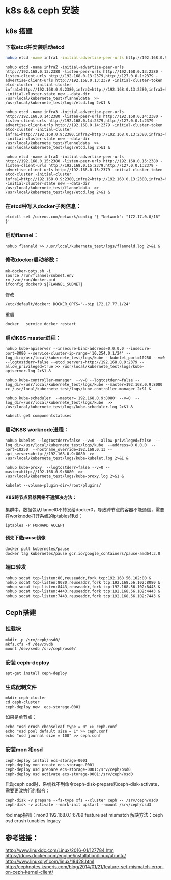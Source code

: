 # k8s && ceph 安装

## k8s 搭建

### 下载etcd并安装启动etcd
``` bash
nohup etcd -name infra1 -initial-advertise-peer-urls http://192.168.0.9:2380 -listen-peer-urls http://192.168.0.9:2380 -listen-client-urls http://192.168.0.9:2379,http://127.0.0.1:2379 -advertise-client-urls http://192.168.0.9:2379 时间-initial-cluster-token etcd-cluster -initial-cluster infra1=http://192.168.0.9:2380,infra2=http://192.168.0.13:2380,infra3=http://192.168.0.14:2380,infra4=http://192.168.0.15:2380 -initial-cluster-state new --data-dir /usr/local/kubernete_test/flanneldata  >> /usr/local/kubernete_test/logs/etcd.log 2>&1 &
```
```
nohup etcd -name infra2 -initial-advertise-peer-urls http://192.168.0.13:2380 -listen-peer-urls http://192.168.0.13:2380 -listen-client-urls http://192.168.0.13:2379,http://127.0.0.1:2379 -advertise-client-urls http://192.168.0.13:2379 -initial-cluster-token etcd-cluster -initial-cluster infra1=http://192.168.0.9:2380,infra2=http://192.168.0.13:2380,infra3=http://192.168.0.14:2380,infra4=http://192.168.0.15:2380 -initial-cluster-state new --data-dir /usr/local/kubernete_test/flanneldata  >> /usr/local/kubernete_test/logs/etcd.log 2>&1 &
```
```
nohup etcd -name infra3 -initial-advertise-peer-urls http://192.168.0.14:2380 -listen-peer-urls http://192.168.0.14:2380 -listen-client-urls http://192.168.0.14:2379,http://127.0.0.1:2379 -advertise-client-urls http://192.168.0.14:2379 -initial-cluster-token etcd-cluster -initial-cluster infra1=http://192.168.0.9:2380,infra2=http://192.168.0.13:2380,infra3=http://192.168.0.14:2380,infra4=http://192.168.0.15:2380 -initial-cluster-state new --data-dir /usr/local/kubernete_test/flanneldata  >> /usr/local/kubernete_test/logs/etcd.log 2>&1 &
```
```
nohup etcd -name infra4 -initial-advertise-peer-urls http://192.168.0.15:2380 -listen-peer-urls http://192.168.0.15:2380 -listen-client-urls http://192.168.0.15:2379,http://127.0.0.1:2379 -advertise-client-urls http://192.168.0.15:2379 -initial-cluster-token etcd-cluster -initial-cluster infra1=http://192.168.0.9:2380,infra2=http://192.168.0.13:2380,infra3=http://192.168.0.14:2380,infra4=http://192.168.0.15:2380 -initial-cluster-state new --data-dir /usr/local/kubernete_test/flanneldata  >> /usr/local/kubernete_test/logs/etcd.log 2>&1 &
```

### 在etcd种写入docker子网信息：
```
etcdctl set /coreos.com/network/config '{ "Network": "172.17.0.0/16" }'
```

### 启动flannel：
```
nohup flanneld >> /usr/local/kubernete_test/logs/flanneld.log 2>&1 &
```

### 修改docker启动参数：
```
mk-docker-opts.sh -i
source /run/flannel/subnet.env
rm /var/run/docker.pid
ifconfig docker0 ${FLANNEL_SUBNET}
```

修改
```
/etc/default/docker: DOCKER_OPTS="--bip 172.17.77.1/24"  
``` 

重启
```
docker   service docker restart
```

### 启动K8S master进程：

```
nohup kube-apiserver --insecure-bind-address=0.0.0.0 --insecure-port=8080 --service-cluster-ip-range='10.254.0.1/24' --log_dir=/usr/local/kubernete_test/logs/kube --kubelet_port=10250 --v=0 --logtostderr=false --etcd_servers=http://192.168.0.9:2379 --allow_privileged=true >> /usr/local/kubernete_test/logs/kube-apiserver.log 2>&1 &
```

```
nohup kube-controller-manager  --v=0 --logtostderr=false --log_dir=/usr/local/kubernete_test/logs/kube --master=192.168.0.9:8080 >> /usr/local/kubernete_test/logs/kube-controller-manager 2>&1 &
```

```
nohup kube-scheduler  --master='192.168.0.9:8080' --v=0  --log_dir=/usr/local/kubernete_test/logs/kube  >> /usr/local/kubernete_test/logs/kube-scheduler.log 2>&1 &
```

```
kubectl get componentstatuses
```

### 启动K8S worknode进程：

```
nohup kubelet --logtostderr=false --v=0 --allow-privileged=false  --log_dir=/usr/local/kubernete_test/logs/kube  --address=0.0.0.0  --port=10250  --hostname_override=192.168.0.13 --api_servers=http://192.168.0.9:8080  >> /usr/local/kubernete_test/logs/kube-kubelet.log 2>&1 &

nohup kube-proxy  --logtostderr=false --v=0 --master=http://192.168.0.9:8080  >> /usr/local/kubernete_test/logs/kube-proxy.log 2>&1 &
```

```
kubelet --volume-plugin-dir=/root/plugins/
```


#### K8S跨节点容器网络不通解决方法：
集群中，数据包从flannel0不转发给docker0，导致跨节点的容器不能通信，需要在worknode打开系统的iptables转发：
```
iptables -P FORWARD ACCEPT
```
#### 预先下载pause镜像
```
docker pull kubernetes/pause
docker tag kubernetes/pause gcr.io/google_containers/pause-amd64:3.0
```

### 端口转发
```
nohup socat tcp-listen:80,reuseaddr,fork tcp:192.168.56.102:80 &
nohup socat tcp-listen:8080,reuseaddr,fork tcp:192.168.56.102:8080 &
nohup socat tcp-listen:8443,reuseaddr,fork tcp:192.168.56.102:8443 &
nohup socat tcp-listen:4443,reuseaddr,fork tcp:192.168.56.102:4443 &
nohup socat tcp-listen:7443,reuseaddr,fork tcp:192.168.56.102:7443 &
```

## Ceph搭建

### 挂载块
```
mkdir -p /srv/ceph/osd0/
mkfs.xfs -f /dev/xvdb
mount /dev/xvdb /srv/ceph/osd0/
```
### 安装 ceph-deploy
```
apt-get install ceph-deploy
```

### 生成配制文件
```
mkdir ceph-cluster
cd ceph-cluster
ceph-deploy new  ecs-storage-0001
```

如果是单节点：
```
echo "osd crush chooseleaf type = 0" >> ceph.conf
echo "osd pool default size = 1" >> ceph.conf
echo "osd journal size = 100" >> ceph.conf
```
### 安装mon 和osd
```
ceph-deploy install ecs-storage-0001
ceph-deploy mon create ecs-storage-0001
ceph-deploy osd prepare ecs-storage-0001:/srv/ceph/osd0
ceph-deploy osd activate ecs-storage-0001:/srv/ceph/osd0
```

启动ceph osd时，系统找不到命令ceph-disk-prepare和ceph-disk-activate，需要更改执行的指令：

```
ceph-disk -v prepare --fs-type xfs --cluster ceph -- /srv/ceph/osd0
ceph-disk -v activate --mark-init upstart --mount /srv/ceph/osd3
```

rbd map报错：mon0 192.168.0.1:6789 feature set mismatch
解决方法：ceph osd crush tunables legacy




## 参考链接：
http://www.linuxidc.com/Linux/2016-01/127784.htm  
https://docs.docker.com/engine/installation/linux/ubuntu/  
http://www.linuxdiyf.com/linux/18428.html  
http://cephnotes.ksperis.com/blog/2014/01/21/feature-set-mismatch-error-on-ceph-kernel-client/




